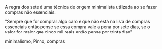 A regra dos sete é uma técnica de origem minimalista utilizada ao se fazer compras não essenciais.

"Sempre que for comprar algo caro e que não está na lista de compras essenciais então pense se essa compra vale a pena por sete dias, se o valor for maior que cinco mil reais então pense por trinta dias"

minimalismo, Pinho, compras